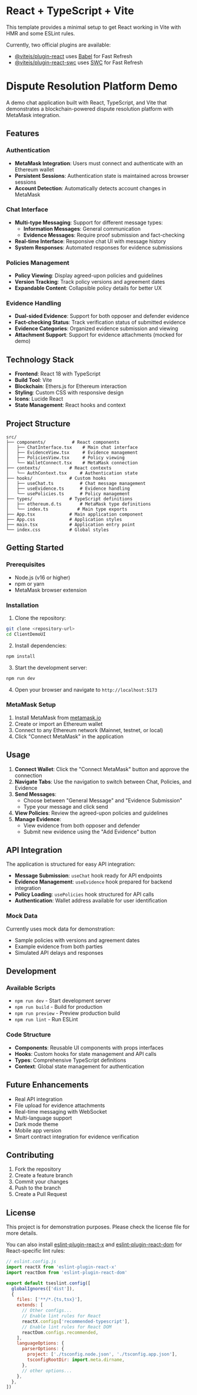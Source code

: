 # React + TypeScript + Vite

This template provides a minimal setup to get React working in Vite with HMR and some ESLint rules.

Currently, two official plugins are available:

- [@vitejs/plugin-react](https://github.com/vitejs/vite-plugin-react/blob/main/packages/plugin-react) uses [Babel](https://babeljs.io/) for Fast Refresh
- [@vitejs/plugin-react-swc](https://github.com/vitejs/vite-plugin-react/blob/main/packages/plugin-react-swc) uses [SWC](https://swc.rs/) for Fast Refresh

# Dispute Resolution Platform Demo

A demo chat application built with React, TypeScript, and Vite that demonstrates a blockchain-powered dispute resolution platform with MetaMask integration.

## Features

### Authentication
- **MetaMask Integration**: Users must connect and authenticate with an Ethereum wallet
- **Persistent Sessions**: Authentication state is maintained across browser sessions
- **Account Detection**: Automatically detects account changes in MetaMask

### Chat Interface
- **Multi-type Messaging**: Support for different message types:
  - **Information Messages**: General communication
  - **Evidence Messages**: Require proof submission and fact-checking
- **Real-time Interface**: Responsive chat UI with message history
- **System Responses**: Automated responses for evidence submissions

### Policies Management
- **Policy Viewing**: Display agreed-upon policies and guidelines
- **Version Tracking**: Track policy versions and agreement dates
- **Expandable Content**: Collapsible policy details for better UX

### Evidence Handling
- **Dual-sided Evidence**: Support for both opposer and defender evidence
- **Fact-checking Status**: Track verification status of submitted evidence
- **Evidence Categories**: Organized evidence submission and viewing
- **Attachment Support**: Support for evidence attachments (mocked for demo)

## Technology Stack

- **Frontend**: React 18 with TypeScript
- **Build Tool**: Vite
- **Blockchain**: Ethers.js for Ethereum interaction
- **Styling**: Custom CSS with responsive design
- **Icons**: Lucide React
- **State Management**: React hooks and context

## Project Structure

```
src/
├── components/          # React components
│   ├── ChatInterface.tsx    # Main chat interface
│   ├── EvidenceView.tsx     # Evidence management
│   ├── PoliciesView.tsx     # Policy viewing
│   └── WalletConnect.tsx    # MetaMask connection
├── contexts/           # React contexts
│   └── AuthContext.tsx     # Authentication state
├── hooks/              # Custom hooks
│   ├── useChat.ts          # Chat message management
│   ├── useEvidence.ts      # Evidence handling
│   └── usePolicies.ts      # Policy management
├── types/              # TypeScript definitions
│   ├── ethereum.d.ts       # MetaMask type definitions
│   └── index.ts           # Main type exports
├── App.tsx             # Main application component
├── App.css             # Application styles
├── main.tsx            # Application entry point
└── index.css           # Global styles
```

## Getting Started

### Prerequisites
- Node.js (v16 or higher)
- npm or yarn
- MetaMask browser extension

### Installation

1. Clone the repository:
```bash
git clone <repository-url>
cd ClientDemoUI
```

2. Install dependencies:
```bash
npm install
```

3. Start the development server:
```bash
npm run dev
```

4. Open your browser and navigate to `http://localhost:5173`

### MetaMask Setup

1. Install MetaMask from [metamask.io](https://metamask.io/)
2. Create or import an Ethereum wallet
3. Connect to any Ethereum network (Mainnet, testnet, or local)
4. Click "Connect MetaMask" in the application

## Usage

1. **Connect Wallet**: Click the "Connect MetaMask" button and approve the connection
2. **Navigate Tabs**: Use the navigation to switch between Chat, Policies, and Evidence
3. **Send Messages**: 
   - Choose between "General Message" and "Evidence Submission"
   - Type your message and click send
4. **View Policies**: Review the agreed-upon policies and guidelines
5. **Manage Evidence**: 
   - View evidence from both opposer and defender
   - Submit new evidence using the "Add Evidence" button

## API Integration

The application is structured for easy API integration:

- **Message Submission**: `useChat` hook ready for API endpoints
- **Evidence Management**: `useEvidence` hook prepared for backend integration  
- **Policy Loading**: `usePolicies` hook structured for API calls
- **Authentication**: Wallet address available for user identification

### Mock Data

Currently uses mock data for demonstration:
- Sample policies with versions and agreement dates
- Example evidence from both parties
- Simulated API delays and responses

## Development

### Available Scripts

- `npm run dev` - Start development server
- `npm run build` - Build for production
- `npm run preview` - Preview production build
- `npm run lint` - Run ESLint

### Code Structure

- **Components**: Reusable UI components with props interfaces
- **Hooks**: Custom hooks for state management and API calls
- **Types**: Comprehensive TypeScript definitions
- **Context**: Global state management for authentication

## Future Enhancements

- Real API integration
- File upload for evidence attachments
- Real-time messaging with WebSocket
- Multi-language support
- Dark mode theme
- Mobile app version
- Smart contract integration for evidence verification

## Contributing

1. Fork the repository
2. Create a feature branch
3. Commit your changes
4. Push to the branch
5. Create a Pull Request

## License

This project is for demonstration purposes. Please check the license file for more details.

You can also install [eslint-plugin-react-x](https://github.com/Rel1cx/eslint-react/tree/main/packages/plugins/eslint-plugin-react-x) and [eslint-plugin-react-dom](https://github.com/Rel1cx/eslint-react/tree/main/packages/plugins/eslint-plugin-react-dom) for React-specific lint rules:

```js
// eslint.config.js
import reactX from 'eslint-plugin-react-x'
import reactDom from 'eslint-plugin-react-dom'

export default tseslint.config([
  globalIgnores(['dist']),
  {
    files: ['**/*.{ts,tsx}'],
    extends: [
      // Other configs...
      // Enable lint rules for React
      reactX.configs['recommended-typescript'],
      // Enable lint rules for React DOM
      reactDom.configs.recommended,
    ],
    languageOptions: {
      parserOptions: {
        project: ['./tsconfig.node.json', './tsconfig.app.json'],
        tsconfigRootDir: import.meta.dirname,
      },
      // other options...
    },
  },
])
```

